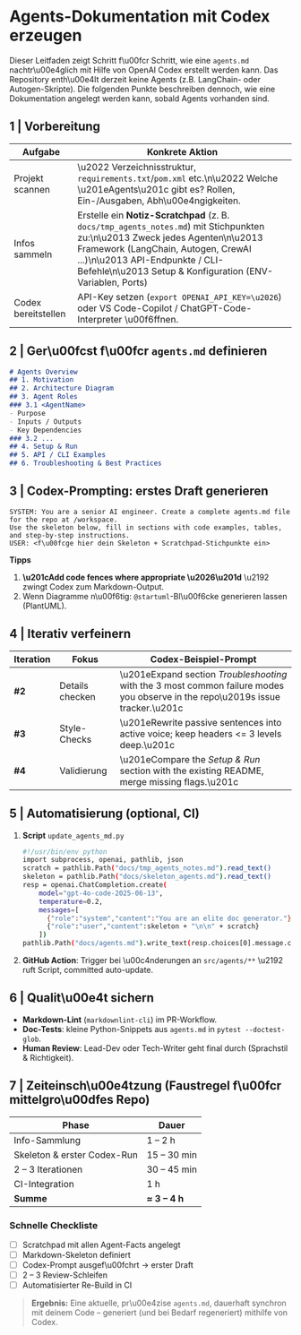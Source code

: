 # Agents-Dokumentation mit Codex erzeugen

Dieser Leitfaden zeigt Schritt f\u00fcr Schritt, wie eine `agents.md` nachtr\u00e4glich mit Hilfe von OpenAI Codex erstellt werden kann. Das Repository enth\u00e4lt derzeit keine Agents (z.B. LangChain- oder Autogen-Skripte). Die folgenden Punkte beschreiben dennoch, wie eine Dokumentation angelegt werden kann, sobald Agents vorhanden sind.

## 1  | Vorbereitung

| Aufgabe             | Konkrete Aktion |
| ------------------- | ---------------------------------------------------------------- |
| Projekt scannen     | \u2022 Verzeichnisstruktur, `requirements.txt`/`pom.xml` etc.\n\u2022 Welche \u201eAgents\u201c gibt es? Rollen, Ein-/Ausgaben, Abh\u00e4ngigkeiten. |
| Infos sammeln       | Erstelle ein **Notiz-Scratchpad** (z. B. `docs/tmp_agents_notes.md`) mit Stichpunkten zu:\n\u2013 Zweck jedes Agenten\n\u2013 Framework (LangChain, Autogen, CrewAI ...)\n\u2013 API-Endpunkte / CLI-Befehle\n\u2013 Setup & Konfiguration (ENV-Variablen, Ports) |
| Codex bereitstellen | API-Key setzen (`export OPENAI_API_KEY=\u2026`) oder VS Code-Copilot / ChatGPT-Code-Interpreter \u00f6ffnen. |

## 2  | Ger\u00fcst f\u00fcr `agents.md` definieren

```md
# Agents Overview
## 1. Motivation
## 2. Architecture Diagram
## 3. Agent Roles
### 3.1 <AgentName>
- Purpose  
- Inputs / Outputs  
- Key Dependencies  
### 3.2 ...
## 4. Setup & Run
## 5. API / CLI Examples
## 6. Troubleshooting & Best Practices
```

## 3  | Codex-Prompting: erstes Draft generieren

```
SYSTEM: You are a senior AI engineer. Create a complete agents.md file for the repo at /workspace. 
Use the skeleton below, fill in sections with code examples, tables, and step-by-step instructions.
USER: <f\u00fcge hier dein Skeleton + Scratchpad-Stichpunkte ein>
```

**Tipps**

1. **\u201cAdd code fences where appropriate \u2026\u201d** \u2192 zwingt Codex zum Markdown-Output.
2. Wenn Diagramme n\u00f6tig: `@startuml`-Bl\u00f6cke generieren lassen (PlantUML).

## 4  | Iterativ verfeinern

| Iteration | Fokus           | Codex-Beispiel-Prompt |
| --------- | --------------- | -------------------- |
| **#2**    | Details checken | \u201eExpand section *Troubleshooting* with the 3 most common failure modes you observe in the repo\u2019s issue tracker.\u201c |
| **#3**    | Style-Checks    | \u201eRewrite passive sentences into active voice; keep headers <= 3 levels deep.\u201c |
| **#4**    | Validierung     | \u201eCompare the *Setup & Run* section with the existing README, merge missing flags.\u201c |

## 5  | Automatisierung (optional, CI)

1. **Script** `update_agents_md.py`

   ```bash
   #!/usr/bin/env python
   import subprocess, openai, pathlib, json
   scratch = pathlib.Path("docs/tmp_agents_notes.md").read_text()
   skeleton = pathlib.Path("docs/skeleton_agents.md").read_text()
   resp = openai.ChatCompletion.create(
       model="gpt-4o-code-2025-06-13",
       temperature=0.2,
       messages=[
         {"role":"system","content":"You are an elite doc generator."},
         {"role":"user","content":skeleton + "\n\n" + scratch}
       ])
   pathlib.Path("docs/agents.md").write_text(resp.choices[0].message.content)
   ```
2. **GitHub Action**: Trigger bei \u00c4nderungen an `src/agents/**` \u2192 ruft Script, committed auto-update.

## 6  | Qualit\u00e4t sichern

* **Markdown-Lint** (`markdownlint-cli`) im PR-Workflow.
* **Doc-Tests**: kleine Python-Snippets aus `agents.md` in `pytest --doctest-glob`.
* **Human Review**: Lead-Dev oder Tech-Writer geht final durch (Sprachstil & Richtigkeit).

## 7  | Zeiteinsch\u00e4tzung (Faustregel f\u00fcr mittelgro\u00dfes Repo)

| Phase                       | Dauer         |
| --------------------------- | ------------- |
| Info-Sammlung               | 1 – 2 h       |
| Skeleton & erster Codex-Run | 15 – 30 min   |
| 2 – 3 Iterationen           | 30 – 45 min   |
| CI-Integration              | 1 h           |
| **Summe**                   | **≈ 3 – 4 h** |

### Schnelle Checkliste

* [ ] Scratchpad mit allen Agent-Facts angelegt
* [ ] Markdown-Skeleton definiert
* [ ] Codex-Prompt ausgef\u00fchrt → erster Draft
* [ ] 2 – 3 Review-Schleifen
* [ ] Automatisierter Re-Build in CI

> **Ergebnis:** Eine aktuelle, pr\u00e4zise `agents.md`, dauerhaft synchron mit deinem Code – generiert (und bei Bedarf regeneriert) mithilfe von Codex.
